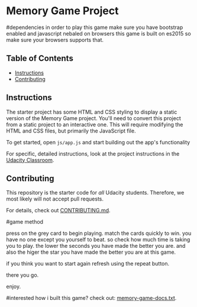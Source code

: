 # Memory Game Project
#dependencies
in order to play this game make sure you have bootstrap enabled and javascript nebaled on browsers
this game is built on es2015 so make sure your browsers supports that.

## Table of Contents

* [Instructions](#instructions)
* [Contributing](#contributing)

## Instructions

The starter project has some HTML and CSS styling to display a static version of the Memory Game project. You'll need to convert this project from a static project to an interactive one. This will require modifying the HTML and CSS files, but primarily the JavaScript file.

To get started, open `js/app.js` and start building out the app's functionality

For specific, detailed instructions, look at the project instructions in the [Udacity Classroom](https://classroom.udacity.com/me).

## Contributing

This repository is the starter code for _all_ Udacity students. Therefore, we most likely will not accept pull requests.

For details, check out [CONTRIBUTING.md](CONTRIBUTING.md).

#game method

press on the grey card to begin playing. match the cards quickly to win.
you have no one except you yourself to beat. so check how much time is taking you to play.
the lower the seconds you have made the better you are. and also the higer the star you have made the better you are at this game.

if you think you want to start again refresh using the repeat button.

there you go.

enjoy.

#interested how i built this game? check out:
[memory-game-docs.txt](memory-game-docs.txt).
